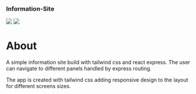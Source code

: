 ### Information-Site

<div>
  <img src='https://img.shields.io/badge/Tailwind_CSS-38B2AC?style=for-the-badge&logo=tailwind-css&logoColor=white'>
  <img src='https://img.shields.io/badge/Express.js-000000?style=for-the-badge&logo=express&logoColor=white'>
</div>

# About

A simple information site build with tailwind css and react express. The user can navigate to different panels handled by express routing.

The app is created with tailwind css adding responsive design to the layout for different screens sizes.
